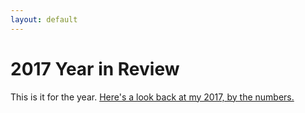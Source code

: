```yaml
---
layout: default
---
```


# [](#header-1)2017 Year in Review

This is it for the year. [Here's a look back at my 2017, by the numbers.](2017_YiR)
